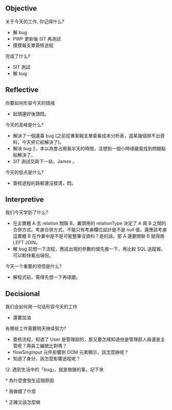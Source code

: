 ## Objective

关于今天的工作, 你记得什么?

- 解 bug
- PWP 更新後 SIT 再測試
- 摸摸報支單簽核途程

完成了什么?

- SIT 測試
- 解 bug

## Reflective

你要如何形容今天的情绪

- 起頭還好後頭悶。

今天的高峰是什么?

- 解決了一個遺毒 bug (之前從專案報支單查看成本分析表，選某幾個撈不出資料，今天把它給解決了)。
- 解決 bug 2，本以為會占用我半天的時間，沒想到一個小時琢磨竟找到問題點給解決了。
- SIT 測試交與下一站，James 。

今天的低点是什么?

- 簽核途程的路都還沒摸清，悶。

## Interpretive

我们今天学到了什么?

- 在主實體 A 去 relation 關聯 B，裏頭用的 relationType 決定了 A 與 B 之間的合併方式。考慮合併方式，不能只有考慮欄位設計是不是 null 值，還應該考慮這實體 B 在作業中是不是可能整筆沒資料？是的話，那 A 還要關聯 B 就得用 LEFT JOIN。
- 解 bug 前想一下流程，應該出現的參數的值先推一下，再比較 SQL 追蹤器，可以較快看出端倪。

今天一个重要的领悟是什么?

- 解程式前，需得先想一下再琢磨。

## Decisional

我们会如何用一句话形容今天的工作

- 還要加油

有哪些工作需要明天继续努力?

- 簽核流程，知道了 User 是管理部的，那又要怎樣知道他是管理部人員還是主管呢？用員工編號比對嗎？
- flowSingInput 元件影響到 DOM 元素顯示，該怎麼辦呢？
- 知道了身分，該怎麼影響途程呢？

\2. 遇到生活中的「bug」，就是做錯的事，記下來

\* 為什麼會發生這個原因

\* 我做錯了什麼

\* 正確又該怎麼做
